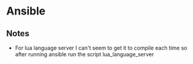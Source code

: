 # Ansible

## Notes
* For lua language server I can't seem to get it to compile each time so after running ansible run the script lua_language_server

